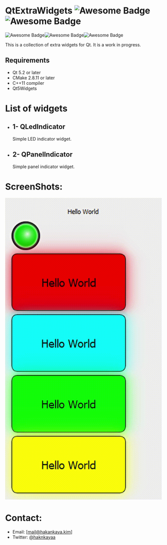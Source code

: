 # QtExtraWidgets  <img src="https://img.shields.io/badge/build test-passing-<COLOR>?style=flat&logo=appveyor" alt="Awesome Badge"/> <img src="https://img.shields.io/badge/C%2B%2B-00599C?style=flat&logo=appveyor&logo=c%2B%2B&logoColor=white" alt="Awesome Badge"/>

<img src="https://img.shields.io/badge/Windows-0078D6?style=for-the-badge&logo=windows&logoColor=white" alt="Awesome Badge"/><img src="https://img.shields.io/badge/Linux-FCC624?style=for-the-badge&logo=linux&logoColor=black" alt="Awesome Badge"/><img src="https://img.shields.io/badge/mac%20os-000000?style=for-the-badge&logo=apple&logoColor=white" alt="Awesome Badge"/>




This is a collection of extra widgets for Qt. It is a work in progress.

Requirements
------------
* Qt 5.2 or later
* CMake 2.8.11 or later
* C++11 compiler
* Qt5Widgets

# List of widgets
* ## 1- QLedIndicator
    Simple LED indicator widget. 

* ## 2- QPanelIndicator  
    Simple panel indicator widget.

# ScreenShots:
![](Images/screen.gif)


# Contact:
* Email: [mail@hakankaya.kim]
* Twitter: [@haknkayaa](https://twitter.com/haknkayaa)
